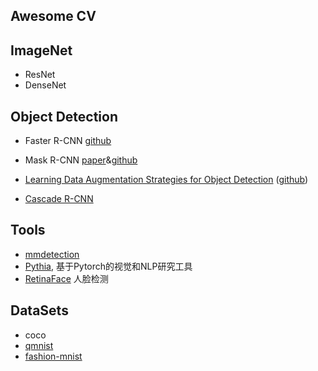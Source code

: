 ## Awesome CV



## ImageNet

- ResNet
- DenseNet

## Object Detection

- Faster R-CNN [github](<https://github.com/rbgirshick/fast-rcnn>)
- Mask R-CNN [paper](<https://arxiv.org/abs/1703.06870>)&[github](<https://github.com/matterport/Mask_RCNN>)

- [Learning Data Augmentation Strategies for Object Detection](<https://arxiv.org/abs/1906.11172>) ([github](<https://github.com/tensorflow/tpu/tree/master/models/official/detection>))
- [Cascade R-CNN](https://mp.weixin.qq.com/s?__biz=MzIwMTE1NjQxMQ==&mid=2247487486&idx=1&sn=dcaca7b7b1122a4aeac0efe8bf9571c4&chksm=96f37daaa184f4bc46c9281685004db4404b254040abd490144f6ab492a82e0c415aab782368&mpshare=1&scene=1&srcid=#rd)

## Tools

- [mmdetection](https://github.com/open-mmlab/mmdetection)
- [Pythia](https://github.com/facebookresearch/pythia), 基于Pytorch的视觉和NLP研究工具
- [RetinaFace](<https://mp.weixin.qq.com/s?__biz=MzIwMTE1NjQxMQ==&mid=2247487588&idx=1&sn=069dcd37a3182b039c7ff658e413fc40&chksm=96f36230a184eb2659d4a94eec6c41d4250ff8a1bcc2be909a16584d2fdece984060b150b3ed&mpshare=1&scene=1&srcid=#rd>) 人脸检测


## DataSets

- coco
- [qmnist](https://github.com/facebookresearch/qmnist)
- [fashion-mnist](https://github.com/zalandoresearch/fashion-mnist)

  